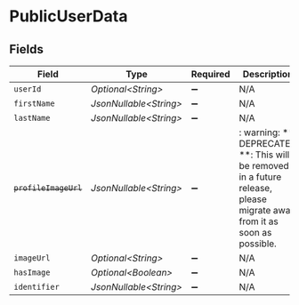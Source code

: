 # PublicUserData


## Fields

| Field                                                                                                                   | Type                                                                                                                    | Required                                                                                                                | Description                                                                                                             |
| ----------------------------------------------------------------------------------------------------------------------- | ----------------------------------------------------------------------------------------------------------------------- | ----------------------------------------------------------------------------------------------------------------------- | ----------------------------------------------------------------------------------------------------------------------- |
| `userId`                                                                                                                | *Optional\<String>*                                                                                                     | :heavy_minus_sign:                                                                                                      | N/A                                                                                                                     |
| `firstName`                                                                                                             | *JsonNullable\<String>*                                                                                                 | :heavy_minus_sign:                                                                                                      | N/A                                                                                                                     |
| `lastName`                                                                                                              | *JsonNullable\<String>*                                                                                                 | :heavy_minus_sign:                                                                                                      | N/A                                                                                                                     |
| ~~`profileImageUrl`~~                                                                                                   | *JsonNullable\<String>*                                                                                                 | :heavy_minus_sign:                                                                                                      | : warning: ** DEPRECATED **: This will be removed in a future release, please migrate away from it as soon as possible. |
| `imageUrl`                                                                                                              | *Optional\<String>*                                                                                                     | :heavy_minus_sign:                                                                                                      | N/A                                                                                                                     |
| `hasImage`                                                                                                              | *Optional\<Boolean>*                                                                                                    | :heavy_minus_sign:                                                                                                      | N/A                                                                                                                     |
| `identifier`                                                                                                            | *JsonNullable\<String>*                                                                                                 | :heavy_minus_sign:                                                                                                      | N/A                                                                                                                     |